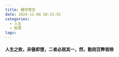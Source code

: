 ```yaml
---
title: 醒世警言
date: 2024-11-08 10:15:55
categories:
  - 人生
  - 智慧
tags:
---
```

#### 人生之败，非傲即堕，二者必居其一，然，勤则百弊皆除